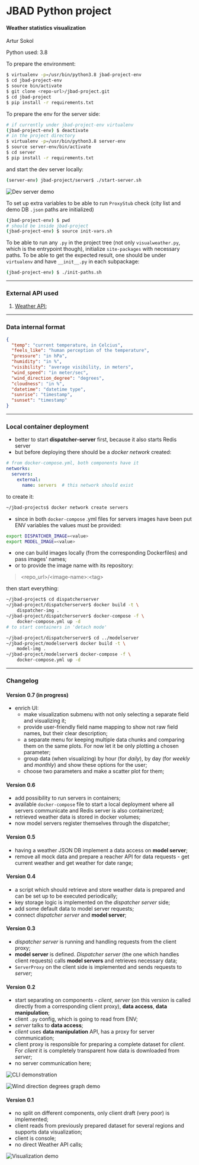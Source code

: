 # JBAD Python project

#### Weather statistics visualization

Artur Sokol

Python used: 3.8

To prepare the environment:

```bash
$ virtualenv -p=/usr/bin/python3.8 jbad-project-env
$ cd jbad-project-env
$ source bin/activate
$ git clone <repo-url>/jbad-project.git
$ cd jbad-project
$ pip install -r requirements.txt
```

To prepare the env for the server side:

```bash
# if currently under jbad-project-env virtualenv
(jbad-project-env) $ deactivate
# in the project directory
$ virtualenv -p=/usr/bin/python3.8 server-env
$ source server-env/bin/activate
$ cd server
$ pip install -r requirements.txt
```

and start the dev server locally:

```bash
(server-env) jbad-project/server$ ./start-server.sh
```

![Dev server demo](./resources/dev-server-demo.png)

To set up extra variables to be able to run `ProxyStub` check (city list and demo DB `.json` paths are initialized)

```bash
(jbad-project-env) $ pwd
# should be inside jbad-project
(jbad-project-env) $ source init-vars.sh
```

To be able to run any `.py` in the project tree (not only `visualweather.py`, which is the entrypoint though), initialize `site-packages` with necessary paths. To be able to get the expected result, one should be under `virtualenv` and have `__init__.py` in each subpackage:

```bash
(jbad-project-env) $ ./init-paths.sh
```

---

### External API used

1. [Weather API](https://openweathermap.org/);

---

### Data internal format

```json
{
  "temp": "current temperature, in Celcius",
  "feels_like": "human perception of the temperature",
  "pressure": "in hPa",
  "humidity": "in %",
  "visibility": "average visibility, in meters",
  "wind_speed": "in meter/sec",
  "wind_direction_degree": "degrees",
  "cloudness": "in %",
  "datetime": "datetime type",
  "sunrise": "timestamp",
  "sunset": "timestamp"
}
```

---

### Local container deployment

* better to start  **dispatcher-server** first, because it also starts Redis server
* but before deploying there should be a _docker network_ created:

```yaml
# from docker-compose.yml, both components have it
networks:
  servers:
    external:
      name: servers  # this network should exist
```

to create it:

```bash
~/jbad-projects$ docker network create servers
```

* since in both `docker-compose` .yml files for servers images have been put ENV variables the values must be provided:

```bash
export DISPATCHER_IMAGE=<value>
export MODEL_IMAGE=<value>
```
  * one can build images locally (from the corresponding Dockerfiles) and pass images' names;
  * or to provide the image name with its repository:
> \<repo_url\>/\<image-name\>:\<tag\>


then start everything:

```bash
~/jbad-project$ cd dispatcherserver
~/jbad-project/dispatcherserver$ docker build -t \
    dispatcher-img .
~/jbad-project/dispatcherserver$ docker-compose -f \
    docker-compose.yml up -d
# to start containers in 'detach mode'

~/jbad-project/dispatcherserver$ cd ../modelserver
~/jbad-project/modelserver$ docker build -t \
    model-img .
~/jbad-project/modelserver$ docker-compose -f \
    docker-compose.yml up -d
```

---

### Changelog

#### Version 0.7 (in progress)

* enrich UI:
  * make visualization submenu with not only selecting a separate field and visualizing it;
  * provide user-friendly field name mapping to show not raw field names, but their clear description;
  * a separate menu for keeping multiple data chunks and comparing them on the same plots. For now let it be only plotting a chosen parameter;
  * group data (when visualizing) by hour (for _daily_), by day (for _weekly_ and _monthly_) and show these options for the user;
  * choose two parameters and make a scatter plot for them;

#### Version 0.6

* add possibility to run servers in containers;
* available `docker-compose` file to start a local deployment where all servers communicate and Redis server is also containerized;
* retrieved weather data is stored in docker volumes;
* now model servers register themselves through the dispatcher;

#### Version 0.5

* having a weather JSON DB implement a data access on **model server**;
* remove all mock data and prepare a reacher API for data requests - get current weather and get weather for date range;

#### Version 0.4

* a script which should retrieve and store weather data is prepared and can be set up to be executed periodically;
* key storage logic is implemented on the _dispatcher server_ side;
* add some default data to model server requests;
* connect _dispatcher server_ and **model server**;

#### Version 0.3

* _dispatcher server_ is running and handling requests from the client proxy;
* **model server** is defined. _Dispatcher server_ (the one which handles client requests) calls **model servers** and retrieves necessary data;
* `ServerProxy` on the client side is implemented and sends requests to _server_;

#### Version 0.2

* start separating on components - _client_, _server_ (on this version is called directly from a corresponding client proxy), **data access**, **data manipulation**;
* client `.py` config, which is going to read from ENV;
* _server_ talks to **data access**;
* _client_ uses **data manipulation** API, has a proxy for server communication;
* client proxy is responsible for preparing a complete dataset for _client_. For _client_ it is completely transparent how data is downloaded from _server_;
* no server communication here;

![CLI demonstration](./resources/v0.2-demo-cli.png)

![Wind direction degrees graph demo](./resources/v0.2-demo-graph.png)

#### Version 0.1

* no split on different components, only client draft (very poor) is implemented;
* client reads from previously prepared dataset for several regions and supports data visualization;
* client is console;
* no direct Weather API calls;

![Visualization demo](./resources/v0.1-demo.png)
